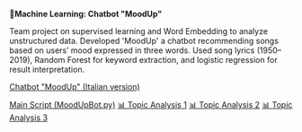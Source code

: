 **📄Machine Learning: Chatbot "MoodUp"**

Team project on supervised learning and Word Embedding to analyze unstructured data. Developed 'MoodUp' a chatbot recommending songs based on users’ mood expressed in three words. Used song lyrics (1950–2019), Random Forest for keyword extraction, and logistic regression for result interpretation.

[Chatbot "MoodUp" (Italian version)](https://github.com/AuroraMusitelli/ChatBot---MoodUp/blob/main/MoodUp_report.pdf)

[Main Script (MoodUpBot.py)](https://github.com/AuroraMusitelli/ChatBot---MoodUp/blob/main/MoodUpBot.py)
[📊 Topic Analysis 1](https://github.com/AuroraMusitelli/ChatBot---MoodUp/blob/main/TopicAnalysis1.ipynb)
[📊 Topic Analysis 2](https://github.com/AuroraMusitelli/ChatBot---MoodUp/blob/main/TopicAnalysis2.ipynb)
[📊 Topic Analysis 3](https://github.com/AuroraMusitelli/ChatBot---MoodUp/blob/main/TopicAnalysis3.ipynb)

